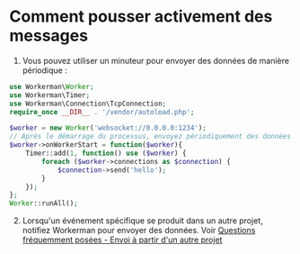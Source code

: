 # Comment pousser activement des messages

1. Vous pouvez utiliser un minuteur pour envoyer des données de manière périodique :

```php
use Workerman\Worker;
use Workerman\Timer;
use Workerman\Connection\TcpConnection;
require_once __DIR__ . '/vendor/autoload.php';

$worker = new Worker('websocket://0.0.0.0:1234');
// Après le démarrage du processus, envoyez périodiquement des données aux clients
$worker->onWorkerStart = function($worker){
    Timer::add(1, function() use ($worker) {
        foreach ($worker->connections as $connection) {
            $connection->send('hello');
        }
    });
};
Worker::runAll();
```

2. Lorsqu'un événement spécifique se produit dans un autre projet, notifiez Workerman pour envoyer des données. Voir [Questions fréquemment posées - Envoi à partir d'un autre projet](push-in-other-project.md)

